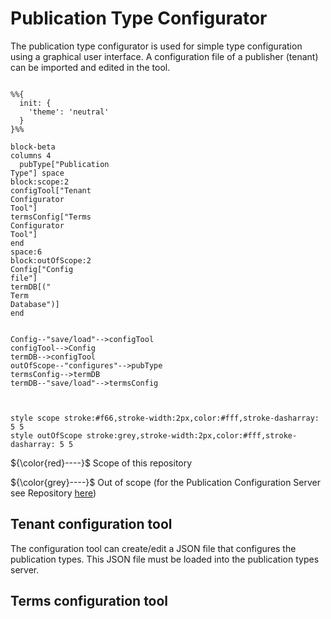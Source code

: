 # Publication Type Configurator

The publication type configurator is used for simple type configuration using a graphical user interface. A configuration file of a publisher (tenant) can be imported and edited in the tool.
```mermaid

%%{
  init: {
    'theme': 'neutral'
  }
}%%

block-beta
columns 4
  pubType["Publication
Type"] space
block:scope:2
configTool["Tenant
Configurator
Tool"]
termsConfig["Terms
Configurator
Tool"]
end
space:6
block:outOfScope:2
Config["Config
file"]
termDB[("
Term
Database")]
end


Config--"save/load"-->configTool
configTool-->Config
termDB-->configTool
outOfScope--"configures"-->pubType
termsConfig-->termDB
termDB--"save/load"-->termsConfig



style scope stroke:#f66,stroke-width:2px,color:#fff,stroke-dasharray: 5 5
style outOfScope stroke:grey,stroke-width:2px,color:#fff,stroke-dasharray: 5 5
```

${\color{red}----}$ Scope of this repository

${\color{grey}----}$ Out of scope (for the Publication Configuration Server see Repository [here](https://github.com/officialgazette/publication-configurator-server))

## Tenant configuration tool
The configuration tool can create/edit a JSON file that configures the publication types. This JSON file must be loaded into the publication types server.

## Terms configuration tool
